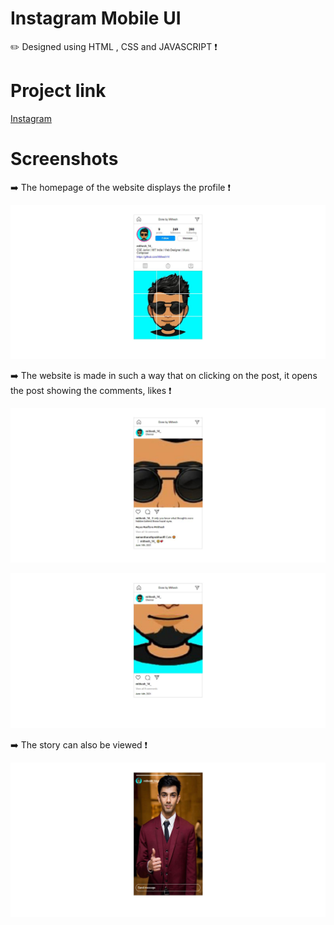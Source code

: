 # Instagram Mobile UI
✏️ Designed using HTML , CSS and JAVASCRIPT  ❗
 
# Project link

<a href="https://mithesh14.github.io/Github-profile/">Instagram</a>

# Screenshots 

➡️ The homepage of the website displays the profile ❗

![screenshots](https://github.com/Mithesh14/Instagram-mobile-ui/blob/main/images/image1.jpg)

➡️ The website is made in such a way that on clicking on the post, it opens the post showing the comments, likes ❗


![screenshots](https://github.com/Mithesh14/Instagram-mobile-ui/blob/main/images/image2.jpg)


![screenshots](https://github.com/Mithesh14/Instagram-mobile-ui/blob/main/images/image3.jpg)

➡️ The story can also be viewed ❗


![screenshots](https://github.com/Mithesh14/Instagram-mobile-ui/blob/main/images/image4.jpg)
